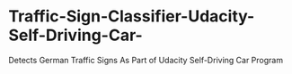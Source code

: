 # Traffic-Sign-Classifier-Udacity-Self-Driving-Car-

Detects German Traffic Signs As Part of Udacity Self-Driving Car Program
